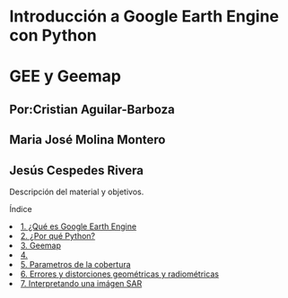# Introducción a Google Earth Engine con Python

<h1>GEE y Geemap</h1> 
<h2>Por:Cristian Aguilar-Barboza </h2> 
<h2> Maria José Molina Montero</h2> 
<h2> Jesús Cespedes Rivera</h2> 

<p>Descripción del material y objetivos.</p>

<p>Índice</p> 

<p><li><a href="#Sección1">1. ¿Qué es Google Earth Engine</a></li>
 <li><a href="#Sección2">2. ¿Por qué Python? </a></li>
  <li><a href="#Sección3">3. Geemap </a></li>
<li><a href="#Sección4">4. </a></li>
<li><a href="#Sección5">5. Parametros de la cobertura</a></li>
<li><a href="#Sección6">6. Errores y distorciones geométricas y radiométricas</a></li>
<li><a href="#Sección7">7. Interpretando una imágen SAR</a></li>
